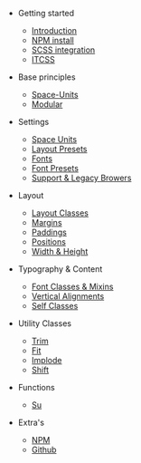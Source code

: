 - Getting started
  - [Introduction](/getting-started/introduction.md)
  - [NPM install](/getting-started/npm.md)
  - [SCSS integration](/)
  - [ITCSS](/)

- Base principles
  - [Space-Units](/getting-started/space-unit.md)
  - [Modular]()
  
- Settings
  - [Space Units](settings/space-units.md)
  - [Layout Presets](settings/layout-presets.md)
  - [Fonts](settings/fonts.md)
  - [Font Presets](settings/font-presets.md)
  - [Support & Legacy Browers](settings/support-legacy.md)

- Layout
  - [Layout Classes](layout/layout-classes.md)
  - [Margins](layout/margin.md)
  - [Paddings](layout/padding.md)
  - [Positions](layout/position.md)
  - [Width & Height](layout/width-height.md)
  
- Typography & Content 
  - [Font Classes & Mixins](settings/font-presets.md)
  - [Vertical Alignments](typography/vertical-alignments.md)
  - [Self Classes](typography/self-classes.md)
  
- Utility Classes
  - [Trim](utility-classes/trim.md)
  - [Fit](utility-classes/fit.md)
  - [Implode](utility-classes/implode.md)
  - [Shift](utility-classes/shift.md)

- Functions
  - [Su](functions/su.md) 
   
- Extra's
  - [NPM](https://www.npmjs.com/package/spaceframework)
  - [Github](https://github.com/HarwinBorger/SpaceFramework)